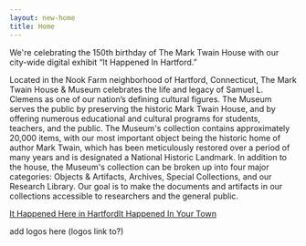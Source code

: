 ```yaml
---
layout: new-home
title: Home
---
```


We're celebrating the 150th birthday of The Mark Twain House with our city-wide digital exhibit “It Happened In Hartford.”

Located in the Nook Farm neighborhood of Hartford, Connecticut, The Mark Twain House & Museum celebrates the life and legacy of Samuel L. Clemens as one of our nation’s defining cultural figures. The Museum serves the public by preserving the historic Mark Twain House, and by offering numerous educational and cultural programs for students, teachers, and the public. The Museum's collection contains approximately 20,000 items, with our most important object being the historic home of author Mark Twain, which has been meticulously restored over a period of many years and is designated a National Historic Landmark. In addition to the house, the Museum's collection can be broken up into four major categories: Objects & Artifacts, Archives, Special Collections, and our Research Library. Our goal is to make the documents and artifacts in our collections accessible to researchers and the general public. 

<a href="{{ '/towns/hartford.html' | relative_url }}" class="btn btn-outline-primary">It Happened Here in Hartford</a><a href="{{ '/education.html' | relative_url }}" class="btn btn-outline-primary">It Happened In Your Town</a>

add logos here (logos link to?)